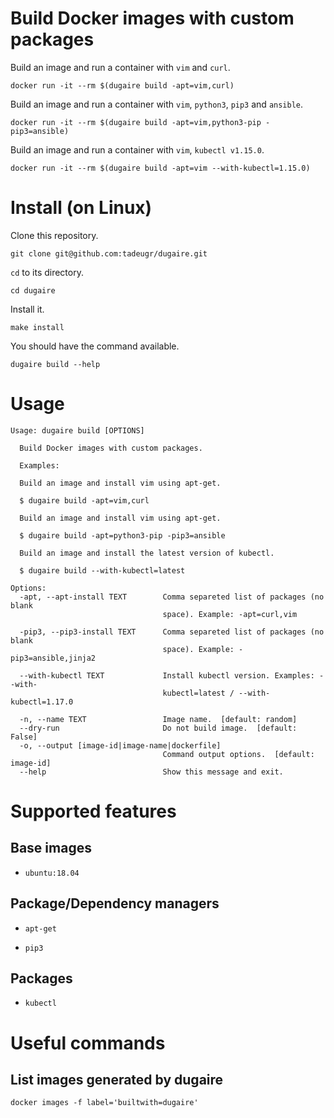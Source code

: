 # Build Docker images with custom packages

Build an image and run a container with `vim` and `curl`.

```
docker run -it --rm $(dugaire build -apt=vim,curl)
```

Build an image and run a container with `vim`, `python3`, `pip3` and `ansible`.

```
docker run -it --rm $(dugaire build -apt=vim,python3-pip -pip3=ansible)
```

Build an image and run a container with `vim`, `kubectl v1.15.0`.

```
docker run -it --rm $(dugaire build -apt=vim --with-kubectl=1.15.0)
```

# Install (on Linux)

Clone this repository.

```
git clone git@github.com:tadeugr/dugaire.git
```

`cd` to its directory.

```
cd dugaire
```

Install it.

```
make install
```

You should have the command available.

```
dugaire build --help
```

# Usage

```
Usage: dugaire build [OPTIONS]

  Build Docker images with custom packages.

  Examples:

  Build an image and install vim using apt-get.

  $ dugaire build -apt=vim,curl

  Build an image and install vim using apt-get.

  $ dugaire build -apt=python3-pip -pip3=ansible

  Build an image and install the latest version of kubectl.

  $ dugaire build --with-kubectl=latest

Options:
  -apt, --apt-install TEXT        Comma separeted list of packages (no blank
                                  space). Example: -apt=curl,vim

  -pip3, --pip3-install TEXT      Comma separeted list of packages (no blank
                                  space). Example: -pip3=ansible,jinja2

  --with-kubectl TEXT             Install kubectl version. Examples: --with-
                                  kubectl=latest / --with-kubectl=1.17.0

  -n, --name TEXT                 Image name.  [default: random]
  --dry-run                       Do not build image.  [default: False]
  -o, --output [image-id|image-name|dockerfile]
                                  Command output options.  [default: image-id]
  --help                          Show this message and exit.
```

# Supported features

## Base images

* `ubuntu:18.04`

## Package/Dependency managers

* `apt-get`

* `pip3`

## Packages

* `kubectl`

# Useful commands

## List images generated by dugaire

```
docker images -f label='builtwith=dugaire'
```